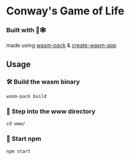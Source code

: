 # Conway's Game of Life
### Built with 🦀🕸

made using [wasm-pack](https://github.com/rustwasm/wasm-pack) & [create-wasm-app](https://github.com/rustwasm/create-wasm-app)

## Usage
### 🛠️ Build the wasm binary
```wasm-pack build```

### 📁 Step into the www directory
```cd www/```

### 🚩 Start npm 
```npm start```